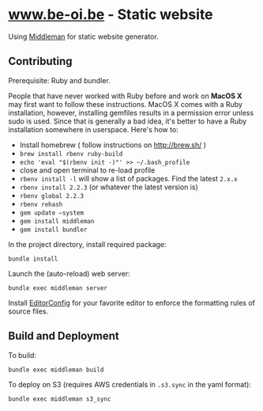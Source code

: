 # www.be-oi.be - Static website

Using [Middleman](https://middlemanapp.com/) for static website generator.

## Contributing

Prerequisite: Ruby and bundler. 

People that have never worked with Ruby before and work on **MacOS X** may first want to follow these instructions.
MacOS X comes with a Ruby installation, however, installing gemfiles results in a permission error unless sudo is used.
Since that is generally a bad idea, it's better to have a Ruby installation somewhere in userspace. Here's how to:
- Install homebrew ( follow instructions on http://brew.sh/ )
- `brew install rbenv ruby-build`
- `echo 'eval "$(rbenv init -)"' >> ~/.bash_profile`
- close and open terminal to re-load profile
- `rbenv install -l` will show a list of packages. Find the latest `2.x.x`
- `rbenv install 2.2.3` (or whatever the latest version is)
- `rbenv global 2.2.3`
- `rbenv rehash`
- `gem update —system`
- `gem install middleman`
- `gem install bundler`

In the project directory, install required package: 

    bundle install

Launch the (auto-reload) web server: 

    bundle exec middleman server

Install [EditorConfig](http://editorconfig.org/) for your favorite editor to enforce the formatting rules of source files.

###


## Build and Deployment

To build:

    bundle exec middleman build

To deploy on S3 (requires AWS credentials in `.s3.sync` in the yaml format):

    bundle exec middleman s3_sync
